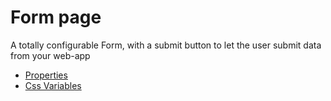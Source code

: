 # Form page

A totally configurable Form, with a submit button to let the user submit data from your web-app

- [Properties](props.md)
- [Css Variables](css-vars.md)
